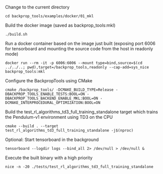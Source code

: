 Change to the current directory
```
cd backprop_tools/examples/docker/01_mkl
```
Build the docker image (saved as backprop_tools:mkl)
```
./build.sh
```
Run a docker container based on the image just built (exposing port 6006 for tensorboard and mounting the source code from the host in readonly mode)
```
docker run --rm -it -p 6006:6006 --mount type=bind,source=$(cd ../../..; pwd),target=/backprop_tools,readonly --cap-add=sys_nice backprop_tools:mkl
```
Configure the BackpropTools using CMake
```
cmake /backprop_tools/ -DCMAKE_BUILD_TYPE=Release -DBACKPROP_TOOLS_ENABLE_TESTS:BOOL=ON -DBACKPROP_TOOLS_BACKEND_ENABLE_MKL:BOOL=ON -DCMAKE_INTERPROCEDURAL_OPTIMIZATION:BOOL=ON
```
Build the test_rl_algorithms_td3_full_training_standalone target which trains the Pendulum-v1 environment using TD3 on the CPU
```
cmake --build . --target test_rl_algorithms_td3_full_training_standalone -j$(nproc)
```
Optional: Start tensorboard in the background
```
tensorboard --logdir logs --bind_all 2> /dev/null > /dev/null &
```
Execute the built binary with a high priority
```
nice -n -20 ./tests/test_rl_algorithms_td3_full_training_standalone
```
